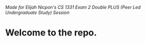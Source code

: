 *Made for Elijah Nicpon's CS 1331 Exam 2 Double PLUS (Peer Led Undergraduate Study) Session*

# Welcome to the repo.
